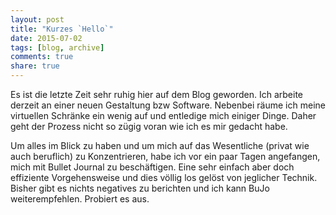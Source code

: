 ```yaml
---
layout: post
title: "Kurzes `Hello`"
date: 2015-07-02
tags: [blog, archive]
comments: true
share: true
---
```


Es ist die letzte Zeit sehr ruhig hier auf dem Blog geworden. Ich arbeite derzeit an einer neuen Gestaltung bzw Software. Nebenbei räume ich meine virtuellen Schränke ein wenig auf und entledige mich einiger Dinge. Daher geht der Prozess nicht so zügig voran wie ich es mir gedacht habe.

Um alles im Blick zu haben und um mich auf das Wesentliche (privat wie auch beruflich) zu Konzentrieren, habe ich vor ein paar Tagen angefangen, mich mit Bullet Journal zu beschäftigen. Eine sehr einfach aber doch effiziente Vorgehensweise und dies völlig los gelöst von jeglicher Technik. Bisher gibt es nichts negatives zu berichten und ich kann BuJo weiterempfehlen. Probiert es aus.